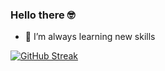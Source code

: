 ### Hello there 🤓

- 🌱 I’m always learning new skills

[![GitHub Streak](https://github-readme-streak-stats.herokuapp.com?user=feliperodrigs1&theme=great-gatsby)](https://git.io/streak-stats)
  
<!--
**feliperodrigs1/feliperodrigs1** is a ✨ _special_ ✨ repository because its `README.md` (this file) appears on your GitHub profile.

Here are some ideas to get you started:

- 🔭 I’m currently working on ...
...
- 👯 I’m looking to collaborate on ...
- 🤔 I’m looking for help with ...
- 💬 Ask me about ...
- 📫 How to reach me: ...
- 😄 Pronouns: ...
- ⚡ Fun fact: ...
-->
